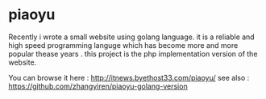 # piaoyu
Recently i wrote a small website using golang language. it is a reliable and high speed programming languge which has become more and more popular thease years . this project is the php implementation version of the website. 

You can browse it here : http://itnews.byethost33.com/piaoyu/
see also : https://github.com/zhangyiren/piaoyu-golang-version





